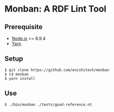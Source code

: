# Monban: A RDF Lint Tool

## Prerequisite

* [Node.js](https://nodejs.org/) >= 8.9.4
* [Yarn](https://yarnpkg.com)

## Setup

    $ git clone https://github.com/enishitech/monban
    $ cd monban
    $ yarn install

## Use

    $ ./bin/monban ./tests/good-reference.nt
